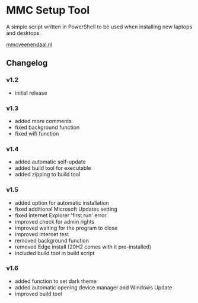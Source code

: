 # MMC Setup Tool
A simple script written in PowerShell to be used when installing new laptops and desktops.

[mmcveenendaal.nl](https://mmcveenendaal.nl)

## Changelog
### v1.2
- initial release

### v1.3
- added more comments
- fixed background function
- fixed wifi function

### v1.4
- added automatic self-update
- added build tool for executable
- added zipping to build tool

### v1.5
- added option for automatic installation
- fixed additional Microsoft Updates setting
- fixed Internet Explorer 'first run' error
- improved check for admin rights
- improved waiting for the program to close
- improved internet test
- removed background function
- removed Edge install (20H2 comes with it pre-installed)
- included build tool in build script

### v1.6
- added function to set dark theme
- added automatic opening device manager and Windows Update
- improved build tool
